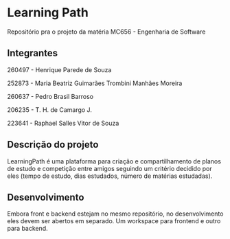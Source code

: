 # Learning Path

Repositório pra o projeto da matéria MC656 - Engenharia de Software

## Integrantes

260497 - Henrique Parede de Souza

252873 - Maria Beatriz Guimarães Trombini Manhães Moreira 

260637 - Pedro Brasil Barroso

206235 - T. H. de Camargo J.

223641 - Raphael Salles Vitor de Souza

## Descrição do projeto

LearningPath é uma plataforma para criação e compartilhamento de planos de estudo e competição entre amigos seguindo um critério decidido por eles (tempo de estudo, dias estudados, número de matérias estudadas).

## Desenvolvimento

Embora front e backend estejam no mesmo repositório, no desenvolvimento eles devem ser abertos em separado. Um workspace para frontend e outro para backend.